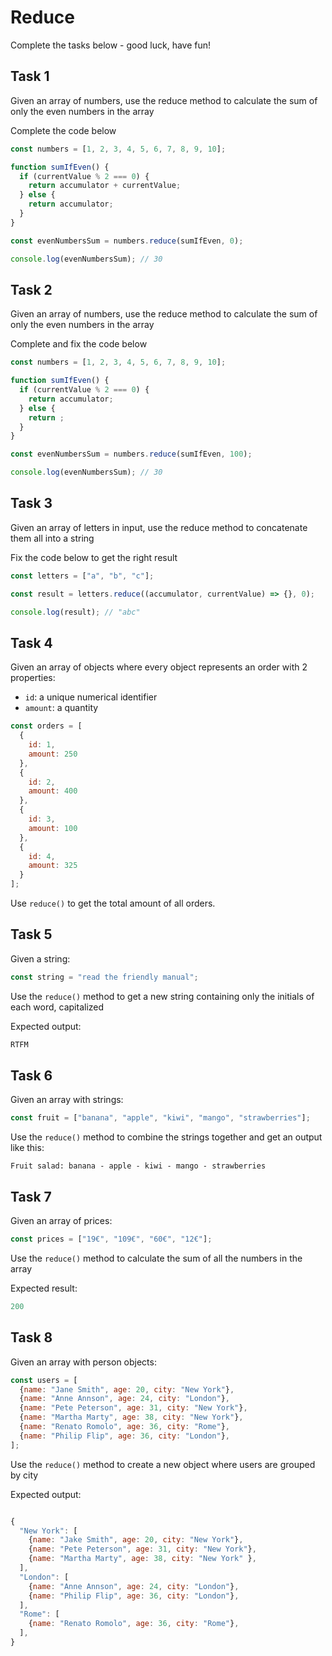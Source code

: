 # Reduce

Complete the tasks below - good luck, have fun!

## Task 1

Given an array of numbers, use the reduce method to calculate the sum of only the even numbers in the array

Complete the code below

```js
const numbers = [1, 2, 3, 4, 5, 6, 7, 8, 9, 10];

function sumIfEven() {
  if (currentValue % 2 === 0) {
    return accumulator + currentValue;
  } else {
    return accumulator;
  }
}

const evenNumbersSum = numbers.reduce(sumIfEven, 0);

console.log(evenNumbersSum); // 30
```

## Task 2

Given an array of numbers, use the reduce method to calculate the sum of only the even numbers in the array

Complete and fix the code below

```js
const numbers = [1, 2, 3, 4, 5, 6, 7, 8, 9, 10];

function sumIfEven() {
  if (currentValue % 2 === 0) {
    return accumulator;
  } else {
    return ;
  }
}

const evenNumbersSum = numbers.reduce(sumIfEven, 100);

console.log(evenNumbersSum); // 30
```

## Task 3

Given an array of letters in input, use the reduce method to concatenate them all into a string

Fix the code below to get the right result

```js
const letters = ["a", "b", "c"];

const result = letters.reduce((accumulator, currentValue) => {}, 0);

console.log(result); // "abc"
```

## Task 4

Given an array of objects where every object represents an order with 2 properties:

- `id`: a unique numerical identifier
- `amount`: a quantity

```javascript
const orders = [
  {
    id: 1,
    amount: 250
  },
  {
    id: 2,
    amount: 400
  },
  {
    id: 3,
    amount: 100
  },
  {
    id: 4,
    amount: 325
  }
];
```

Use `reduce()` to get the total amount of all orders.


## Task 5

Given a string:

```javascript
const string = "read the friendly manual";
```

Use the `reduce()` method to get a new string containing only the initials of each word, capitalized

Expected output:

```javascript
RTFM
```

## Task 6

Given an array with strings:

```javascript
const fruit = ["banana", "apple", "kiwi", "mango", "strawberries"];
```

Use the `reduce()` method to combine the strings together and get an output like this:

```plaintext
Fruit salad: banana - apple - kiwi - mango - strawberries
```

## Task 7

Given an array of prices:

```javascript
const prices = ["19€", "109€", "60€", "12€"];
```

Use the `reduce()` method to calculate the sum of all the numbers in the array

Expected result:
```javascript
200
```

## Task 8

Given an array with person objects:

```javascript
const users = [
  {name: "Jane Smith", age: 20, city: "New York"},
  {name: "Anne Annson", age: 24, city: "London"},
  {name: "Pete Peterson", age: 31, city: "New York"},
  {name: "Martha Marty", age: 38, city: "New York"},
  {name: "Renato Romolo", age: 36, city: "Rome"},
  {name: "Philip Flip", age: 36, city: "London"},
];
```

Use the `reduce()` method to create a new object where users are grouped by city

Expected output:
```javascript

{
  "New York": [
    {name: "Jake Smith", age: 20, city: "New York"},
    {name: "Pete Peterson", age: 31, city: "New York"},
    {name: "Martha Marty", age: 38, city: "New York" },
  ],
  "London": [
    {name: "Anne Annson", age: 24, city: "London"},
    {name: "Philip Flip", age: 36, city: "London"},
  ],
  "Rome": [
    {name: "Renato Romolo", age: 36, city: "Rome"},
  ],
}
```
